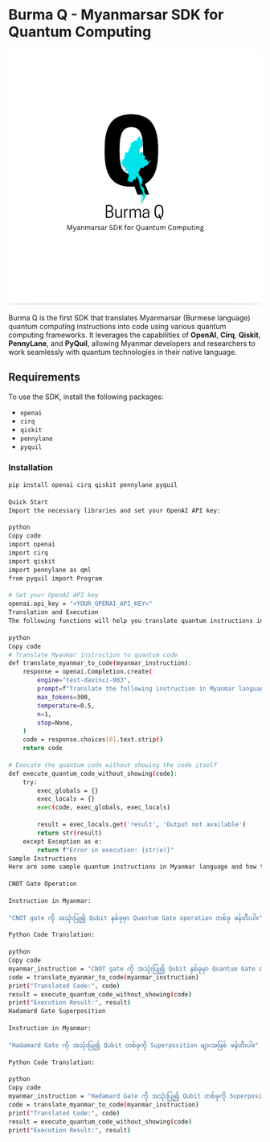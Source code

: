 # Burma Q - Myanmarsar SDK for Quantum Computing

![cover photo](Screen%20Shot%202024-10-13%20at%2022.51.11.png)

Burma Q is the first SDK that translates Myanmarsar (Burmese language) quantum computing instructions into code using various quantum computing frameworks. It leverages the capabilities of **OpenAI**, **Cirq**, **Qiskit**, **PennyLane**, and **PyQuil**, allowing Myanmar developers and researchers to work seamlessly with quantum technologies in their native language.

## Requirements

To use the SDK, install the following packages:

- `openai`
- `cirq`
- `qiskit`
- `pennylane`
- `pyquil`

### Installation
```bash
pip install openai cirq qiskit pennylane pyquil 

Quick Start
Import the necessary libraries and set your OpenAI API key:

python
Copy code
import openai
import cirq
import qiskit
import pennylane as qml
from pyquil import Program

# Set your OpenAI API key
openai.api_key = "<YOUR_OPENAI_API_KEY>"
Translation and Execution
The following functions will help you translate quantum instructions in the Myanmar language into quantum code and execute it.

python
Copy code
# Translate Myanmar instruction to quantum code
def translate_myanmar_to_code(myanmar_instruction):
    response = openai.Completion.create(
        engine="text-davinci-003",
        prompt=f"Translate the following instruction in Myanmar language to a Quantum Computing code snippet (Cirq, Qiskit, etc.): {myanmar_instruction}",
        max_tokens=300,
        temperature=0.5,
        n=1,
        stop=None,
    )
    code = response.choices[0].text.strip()
    return code

# Execute the quantum code without showing the code itself
def execute_quantum_code_without_showing(code):
    try:
        exec_globals = {}
        exec_locals = {}
        exec(code, exec_globals, exec_locals)
        
        result = exec_locals.get('result', 'Output not available')
        return str(result)
    except Exception as e:
        return f"Error in execution: {str(e)}"
Sample Instructions
Here are some sample quantum instructions in Myanmar language and how to use the SDK to process them:

CNOT Gate Operation

Instruction in Myanmar:

"CNOT gate ကို အသုံးပြု၍ Qubit နှစ်ခုမှာ Quantum Gate operation တစ်ခု ဖန်တီးပါ။"

Python Code Translation:

python
Copy code
myanmar_instruction = "CNOT gate ကို အသုံးပြု၍ Qubit နှစ်ခုမှာ Quantum Gate operation တစ်ခု ဖန်တီးပါ။"
code = translate_myanmar_to_code(myanmar_instruction)
print("Translated Code:", code)
result = execute_quantum_code_without_showing(code)
print("Execution Result:", result)
Hadamard Gate Superposition

Instruction in Myanmar:

"Hadamard Gate ကို အသုံးပြု၍ Qubit တစ်ခုကို Superposition များအဖြစ် ဖန်တီးပါ။"

Python Code Translation:

python
Copy code
myanmar_instruction = "Hadamard Gate ကို အသုံးပြု၍ Qubit တစ်ခုကို Superposition များအဖြစ် ဖန်တီးပါ။"
code = translate_myanmar_to_code(myanmar_instruction)
print("Translated Code:", code)
result = execute_quantum_code_without_showing(code)
print("Execution Result:", result)

